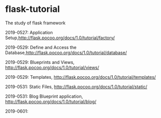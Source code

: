 # flask-tutorial
The study of flask framework

2019-0527: Application Setup,<http://flask.pocoo.org/docs/1.0/tutorial/factory/>

2019-0529: Define and Access the Database,<http://flask.pocoo.org/docs/1.0/tutorial/database/>

2019-0529: Blueprints and Views, <http://flask.pocoo.org/docs/1.0/tutorial/views/>

2019-0529: Templates, <http://flask.pocoo.org/docs/1.0/tutorial/templates/>

2019-0531: Static Files, <http://flask.pocoo.org/docs/1.0/tutorial/static/>

2019-0531: Blog Blueprint application, <http://flask.pocoo.org/docs/1.0/tutorial/blog/>

2019-0601: